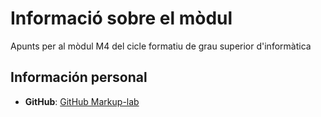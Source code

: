 # Informació sobre el mòdul

Apunts per al mòdul M4 del cicle formatiu de grau superior d'informàtica

## Información personal

- **GitHub**: [GitHub Markup-lab](https://github.com/markup-lab)